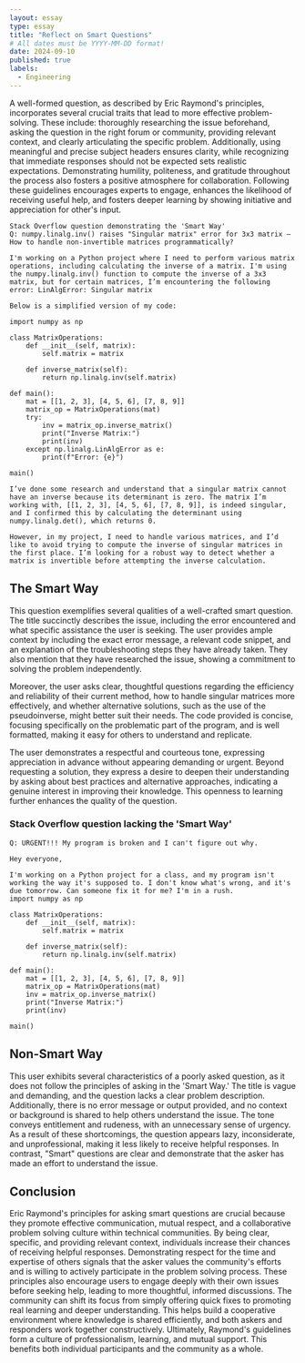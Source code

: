 ```yaml
---
layout: essay
type: essay
title: "Reflect on Smart Questions"
# All dates must be YYYY-MM-DD format!
date: 2024-09-10
published: true
labels:
  - Engineering
---
```


A well-formed question, as described by Eric Raymond's principles, incorporates several crucial traits that lead to more effective problem-solving. These include: thoroughly researching the issue beforehand, asking the question in the right forum or community, providing relevant context, and clearly articulating the specific problem. Additionally, using meaningful and precise subject headers ensures clarity, while recognizing that immediate responses should not be expected sets realistic expectations. Demonstrating humility, politeness, and gratitude throughout the process also fosters a positive atmosphere for collaboration. Following these guidelines encourages experts to engage, enhances the likelihood of receiving useful help, and fosters deeper learning by showing initiative and appreciation for other's input.

```plaintext
Stack Overflow question demonstrating the 'Smart Way'
Q: numpy.linalg.inv() raises "Singular matrix" error for 3x3 matrix – How to handle non-invertible matrices programmatically?

I'm working on a Python project where I need to perform various matrix operations, including calculating the inverse of a matrix. I'm using the numpy.linalg.inv() function to compute the inverse of a 3x3 matrix, but for certain matrices, I’m encountering the following error: LinAlgError: Singular matrix

Below is a simplified version of my code:

import numpy as np

class MatrixOperations:
    def __init__(self, matrix):
        self.matrix = matrix
    
    def inverse_matrix(self):
        return np.linalg.inv(self.matrix)

def main():
    mat = [[1, 2, 3], [4, 5, 6], [7, 8, 9]]
    matrix_op = MatrixOperations(mat)
    try:
        inv = matrix_op.inverse_matrix()
        print("Inverse Matrix:")
        print(inv)
    except np.linalg.LinAlgError as e:
        print(f"Error: {e}")

main()

I’ve done some research and understand that a singular matrix cannot have an inverse because its determinant is zero. The matrix I’m working with, [[1, 2, 3], [4, 5, 6], [7, 8, 9]], is indeed singular, and I confirmed this by calculating the determinant using numpy.linalg.det(), which returns 0.

However, in my project, I need to handle various matrices, and I’d like to avoid trying to compute the inverse of singular matrices in the first place. I’m looking for a robust way to detect whether a matrix is invertible before attempting the inverse calculation.

```

## The Smart Way

This question exemplifies several qualities of a well-crafted smart question. The title succinctly describes the issue, including the error encountered and what specific assistance the user is seeking. The user provides ample context by including the exact error message, a relevant code snippet, and an explanation of the troubleshooting steps they have already taken. They also mention that they have researched the issue, showing a commitment to solving the problem independently.

Moreover, the user asks clear, thoughtful questions regarding the efficiency and reliability of their current method, how to handle singular matrices more effectively, and whether alternative solutions, such as the use of the pseudoinverse, might better suit their needs. The code provided is concise, focusing specifically on the problematic part of the program, and is well formatted, making it easy for others to understand and replicate.

The user demonstrates a respectful and courteous tone, expressing appreciation in advance without appearing demanding or urgent. Beyond requesting a solution, they express a desire to deepen their understanding by asking about best practices and alternative approaches, indicating a genuine interest in improving their knowledge. This openness to learning further enhances the quality of the question.

### Stack Overflow question lacking the 'Smart Way'

```plaintext
Q: URGENT!!! My program is broken and I can't figure out why.

Hey everyone,

I'm working on a Python project for a class, and my program isn't working the way it's supposed to. I don't know what's wrong, and it's due tomorrow. Can someone fix it for me? I'm in a rush.
import numpy as np

class MatrixOperations:
    def __init__(self, matrix):
        self.matrix = matrix
    
    def inverse_matrix(self):
        return np.linalg.inv(self.matrix)

def main():
    mat = [[1, 2, 3], [4, 5, 6], [7, 8, 9]]
    matrix_op = MatrixOperations(mat)
    inv = matrix_op.inverse_matrix()
    print("Inverse Matrix:")
    print(inv)

main()
```

## Non-Smart Way
  This user exhibits several characteristics of a poorly asked question, as it does not follow the principles of asking in the 'Smart Way.' The title is vague and demanding, and the question lacks a clear problem description. Additionally, there is no error message or output provided, and no context or background is shared to help others understand the issue. The tone conveys entitlement and rudeness, with an unnecessary sense of urgency. As a result of these shortcomings, the question appears lazy, inconsiderate, and unprofessional, making it less likely to receive helpful responses. In contrast, "Smart" questions are clear and demonstrate that the asker has made an effort to understand the issue.

## Conclusion
  Eric Raymond's principles for asking smart questions are crucial because they promote effective communication, mutual respect, and a collaborative problem solving culture within technical communities. By being clear, specific, and providing relevant context, individuals increase their chances of receiving helpful responses. Demonstrating respect for the time and expertise of others signals that the asker values the community's efforts and is willing to actively participate in the problem solving process. These principles also encourage users to engage deeply with their own issues before seeking help, leading to more thoughtful, informed discussions. 
  The community can shift its focus from simply offering quick fixes to promoting real learning and deeper understanding. This helps build a cooperative environment where knowledge is shared efficiently, and both askers and responders work together constructively. Ultimately, Raymond's guidelines form a culture of professionalism, learning, and mutual support. This benefits both individual participants and the community as a whole.
